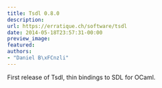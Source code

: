 ```yaml
---
title: Tsdl 0.8.0
description:
url: https://erratique.ch/software/tsdl
date: 2014-05-18T23:57:31-00:00
preview_image:
featured:
authors:
- "Daniel B\xFCnzli"
---
```


<p>First release of Tsdl, thin bindings to SDL for OCaml.</p>
